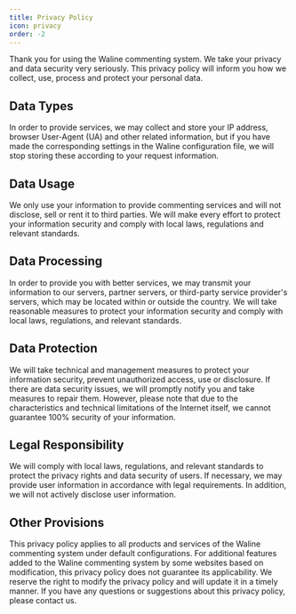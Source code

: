 ```yaml
---
title: Privacy Policy
icon: privacy
order: -2
---
```


Thank you for using the Waline commenting system. We take your privacy and data security very seriously. This privacy policy will inform you how we collect, use, process and protect your personal data.

## Data Types

In order to provide services, we may collect and store your IP address, browser User-Agent (UA) and other related information, but if you have made the corresponding settings in the Waline configuration file, we will stop storing these according to your request information.

## Data Usage

We only use your information to provide commenting services and will not disclose, sell or rent it to third parties. We will make every effort to protect your information security and comply with local laws, regulations and relevant standards.

## Data Processing

In order to provide you with better services, we may transmit your information to our servers, partner servers, or third-party service provider's servers, which may be located within or outside the country. We will take reasonable measures to protect your information security and comply with local laws, regulations, and relevant standards.

## Data Protection

We will take technical and management measures to protect your information security, prevent unauthorized access, use or disclosure. If there are data security issues, we will promptly notify you and take measures to repair them. However, please note that due to the characteristics and technical limitations of the Internet itself, we cannot guarantee 100% security of your information.

## Legal Responsibility

We will comply with local laws, regulations, and relevant standards to protect the privacy rights and data security of users. If necessary, we may provide user information in accordance with legal requirements. In addition, we will not actively disclose user information.

## Other Provisions

This privacy policy applies to all products and services of the Waline commenting system under default configurations. For additional features added to the Waline commenting system by some websites based on modification, this privacy policy does not guarantee its applicability. We reserve the right to modify the privacy policy and will update it in a timely manner. If you have any questions or suggestions about this privacy policy, please contact us.
